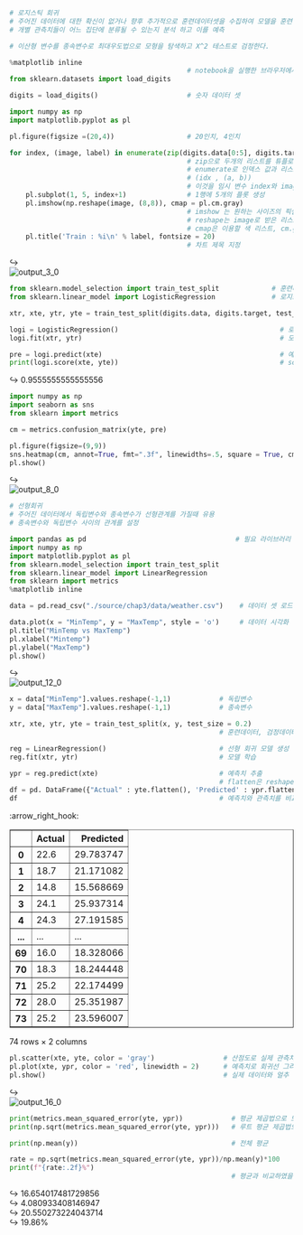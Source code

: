 ```python
# 로지스틱 회귀
# 주어진 데이터에 대한 확신이 없거나 향후 추가적으로 훈련데이터셋을 수집하여 모델을 훈련 시킬 수 있을 때 유용
# 개별 관측치들이 어느 집단에 분류될 수 있는지 분석 하고 이를 예측

# 이산형 변수를 종속변수로 최대우도법으로 모형을 탐색하고 X^2 테스트로 검정한다.
```


```python
%matplotlib inline                        
                                            # notebook을 실행한 브라우저에서 바로 그림을 볼 수 있게 해주는 것
from sklearn.datasets import load_digits

digits = load_digits()                      # 숫자 데이터 셋
```


```python
import numpy as np
import matplotlib.pyplot as pl
```


```python
pl.figure(figsize =(20,4))                  # 20인치, 4인치

for index, (image, label) in enumerate(zip(digits.data[0:5], digits.target[0:5])):
                                            # zip으로 두개의 리스트를 튜플로 묶어 하나씩 반환
                                            # enumerate로 인덱스 값과 리스트 값을 반환
                                            # (idx , (a, b))
                                            # 이것을 임시 변수 index와 image, label로 받음
    pl.subplot(1, 5, index+1)               # 1행에 5개의 플롯 생성
    pl.imshow(np.reshape(image, (8,8)), cmap = pl.cm.gray)
                                            # imshow 는 원하는 사이즈의 픽셀을 원하는 색으로 채워서 만든 그림 출력
                                            # reshape는 image로 받은 리스트를 8x8 로 재배열
                                            # cmap은 이용할 색 리스트, cm.gray는 회색계열로 이루어진 팔레트
    pl.title('Train : %i\n' % label, fontsize = 20)
                                            # 차트 제목 지정
```


:arrow_right_hook:    
![output_3_0](https://user-images.githubusercontent.com/95046369/198960076-d6eab84b-e029-4ad1-95a5-8b9750daceb7.png)
 



```python
from sklearn.model_selection import train_test_split             # 훈련데이터, 검정데이터 분리
from sklearn.linear_model import LogisticRegression              # 로지스틱 회귀모델 생성 라이브러리
```


```python
xtr, xte, ytr, yte = train_test_split(digits.data, digits.target, test_size = 0.25)

logi = LogisticRegression()                                        # 로지스틱 회귀 모델 인스턴스 생성
logi.fit(xtr, ytr)                                                 # 모델 학습
```
 



```python
pre = logi.predict(xte)                                            # 예측값 생성
print(logi.score(xte, yte))                                        # score 메서드로 성능 측정
```

:arrow_right_hook:    0.9555555555555556
    


```python
import numpy as np
import seaborn as sns
from sklearn import metrics
```


```python
cm = metrics.confusion_matrix(yte, pre)

pl.figure(figsize=(9,9))
sns.heatmap(cm, annot=True, fmt=".3f", linewidths=.5, square = True, cmap = 'Blues_r')
pl.show()
```


:arrow_right_hook:     
![output_8_0](https://user-images.githubusercontent.com/95046369/198960156-aa75b4af-0fc9-4ea2-a7eb-87040e417ae8.png)
    



```python
# 선형회귀
# 주어진 데이터에서 독립변수와 종속변수가 선형관계를 가질때 유용
# 종속변수와 독립변수 사이의 관계를 설정
```


```python
import pandas as pd                                     # 필요 라이브러리 로드
import numpy as np
import matplotlib.pyplot as pl
from sklearn.model_selection import train_test_split
from sklearn.linear_model import LinearRegression
from sklearn import metrics
%matplotlib inline
```


```python
data = pd.read_csv("./source/chap3/data/weather.csv")    # 데이터 셋 로드
```


```python
data.plot(x = "MinTemp", y = "MaxTemp", style = 'o')     # 데이터 시각화
pl.title("MinTemp vs MaxTemp")
pl.xlabel("Mintemp")
pl.ylabel("MaxTemp")
pl.show()
```


:arrow_right_hook:    
![output_12_0](https://user-images.githubusercontent.com/95046369/198960200-d40e769d-cbad-4c13-b1d7-de30811a5f6d.png)
   



```python
x = data["MinTemp"].values.reshape(-1,1)            # 독립변수
y = data["MaxTemp"].values.reshape(-1,1)            # 종속변수

xtr, xte, ytr, yte = train_test_split(x, y, test_size = 0.2)
                                                    # 훈련데이터, 검정데이터 분리
```


```python
reg = LinearRegression()                            # 선형 회귀 모델 생성
reg.fit(xtr, ytr)                                   # 모델 학습
```





```python
ypr = reg.predict(xte)                              # 예측치 추출
                                                    # flatten은 reshape을 복구
df = pd. DataFrame({"Actual" : yte.flatten(), 'Predicted' : ypr.flatten()})
df                                                  # 예측치와 관측치를 비교하는 데이터프레임 생성
```




<div>
:arrow_right_hook:
<table border="1" class="dataframe">
  <thead>
    <tr style="text-align: right;">
      <th></th>
      <th>Actual</th>
      <th>Predicted</th>
    </tr>
  </thead>
  <tbody>
    <tr>
      <th>0</th>
      <td>22.6</td>
      <td>29.783747</td>
    </tr>
    <tr>
      <th>1</th>
      <td>18.7</td>
      <td>21.171082</td>
    </tr>
    <tr>
      <th>2</th>
      <td>14.8</td>
      <td>15.568669</td>
    </tr>
    <tr>
      <th>3</th>
      <td>24.1</td>
      <td>25.937314</td>
    </tr>
    <tr>
      <th>4</th>
      <td>24.3</td>
      <td>27.191585</td>
    </tr>
    <tr>
      <th>...</th>
      <td>...</td>
      <td>...</td>
    </tr>
    <tr>
      <th>69</th>
      <td>16.0</td>
      <td>18.328066</td>
    </tr>
    <tr>
      <th>70</th>
      <td>18.3</td>
      <td>18.244448</td>
    </tr>
    <tr>
      <th>71</th>
      <td>25.2</td>
      <td>22.174499</td>
    </tr>
    <tr>
      <th>72</th>
      <td>28.0</td>
      <td>25.351987</td>
    </tr>
    <tr>
      <th>73</th>
      <td>25.2</td>
      <td>23.596007</td>
    </tr>
  </tbody>
</table>
<p>74 rows × 2 columns</p>
</div>




```python
pl.scatter(xte, yte, color = 'gray')                 # 산점도로 실제 관측치 그리기
pl.plot(xte, ypr, color = 'red', linewidth = 2)      # 예측치로 회귀선 그리기
pl.show()                                            # 실제 데이터와 얼추 비슷
```


:arrow_right_hook:    
![output_16_0](https://user-images.githubusercontent.com/95046369/198960279-a07bd903-a422-4963-b247-a8b906230b16.png)
    



```python
print(metrics.mean_squared_error(yte, ypr))            # 평균 제곱법으로 모델 평가
print(np.sqrt(metrics.mean_squared_error(yte, ypr)))   # 루트 평균 제곱법으로 모델 평가

print(np.mean(y))                                      # 전체 평균

rate = np.sqrt(metrics.mean_squared_error(yte, ypr))/np.mean(y)*100
print(f"{rate:.2f}%")
                                                       # 평균과 비교하였을 때 19.86% 정도 벗어남을 알수 있다.
```

:arrow_right_hook:    16.654017481729856 </br>
:arrow_right_hook:    4.080933408146947 </br>
:arrow_right_hook:    20.550273224043714 </br>
:arrow_right_hook:    19.86% </br>
